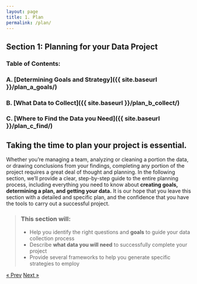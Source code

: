 ```yaml
---
layout: page
title: 1. Plan 
permalink: /plan/
---
```

## Section 1: Planning for your Data Project

### Table of Contents:
### A. [Determining Goals and Strategy]({{ site.baseurl }}/plan_a_goals/)
### B. [What Data to Collect]({{ site.baseurl }}/plan_b_collect/)
### C. [Where to Find the Data you Need]({{ site.baseurl }}/plan_c_find/)

## Taking the time to plan your project is essential. 
Whether you’re managing a team, analyzing or cleaning a portion the data, or drawing conclusions from your findings, completing any portion of the project requires a great deal of thought and planning. In the following section, we’ll provide a clear, step-by-step guide to the entire planning process, including everything you need to know about **creating goals, determining a plan, and getting your data.** It is our hope that you leave this section with a detailed and specific plan, and the confidence that you have the tools to carry out a successful project. 

>### This section will: 
>  * Help you identify the right questions and **goals** to guide your data collection process
>  * Describe **what data you will need** to successfully complete your project
>  * Provide several frameworks to help you generate specific strategies to employ

<!-- Pagination -->
<div class="pagination">
  <a class="pagination-item older" href="{{ site.baseurl }}/">&laquo; Prev</a>
  <a class="pagination-item newer" href="{{ site.baseurl }}/plan_a_goals">Next &raquo;</a>
</div>
